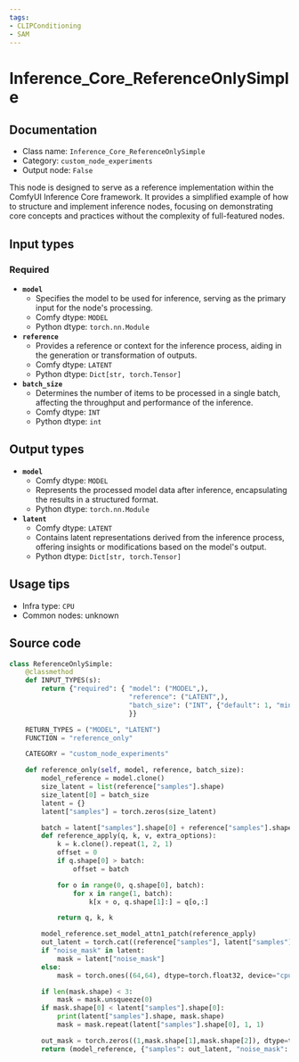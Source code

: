 ```yaml
---
tags:
- CLIPConditioning
- SAM
---
```


# Inference_Core_ReferenceOnlySimple
## Documentation
- Class name: `Inference_Core_ReferenceOnlySimple`
- Category: `custom_node_experiments`
- Output node: `False`

This node is designed to serve as a reference implementation within the ComfyUI Inference Core framework. It provides a simplified example of how to structure and implement inference nodes, focusing on demonstrating core concepts and practices without the complexity of full-featured nodes.
## Input types
### Required
- **`model`**
    - Specifies the model to be used for inference, serving as the primary input for the node's processing.
    - Comfy dtype: `MODEL`
    - Python dtype: `torch.nn.Module`
- **`reference`**
    - Provides a reference or context for the inference process, aiding in the generation or transformation of outputs.
    - Comfy dtype: `LATENT`
    - Python dtype: `Dict[str, torch.Tensor]`
- **`batch_size`**
    - Determines the number of items to be processed in a single batch, affecting the throughput and performance of the inference.
    - Comfy dtype: `INT`
    - Python dtype: `int`
## Output types
- **`model`**
    - Comfy dtype: `MODEL`
    - Represents the processed model data after inference, encapsulating the results in a structured format.
    - Python dtype: `torch.nn.Module`
- **`latent`**
    - Comfy dtype: `LATENT`
    - Contains latent representations derived from the inference process, offering insights or modifications based on the model's output.
    - Python dtype: `Dict[str, torch.Tensor]`
## Usage tips
- Infra type: `CPU`
- Common nodes: unknown


## Source code
```python
class ReferenceOnlySimple:
    @classmethod
    def INPUT_TYPES(s):
        return {"required": { "model": ("MODEL",),
                              "reference": ("LATENT",),
                              "batch_size": ("INT", {"default": 1, "min": 1, "max": 64})
                              }}

    RETURN_TYPES = ("MODEL", "LATENT")
    FUNCTION = "reference_only"

    CATEGORY = "custom_node_experiments"

    def reference_only(self, model, reference, batch_size):
        model_reference = model.clone()
        size_latent = list(reference["samples"].shape)
        size_latent[0] = batch_size
        latent = {}
        latent["samples"] = torch.zeros(size_latent)

        batch = latent["samples"].shape[0] + reference["samples"].shape[0]
        def reference_apply(q, k, v, extra_options):
            k = k.clone().repeat(1, 2, 1)
            offset = 0
            if q.shape[0] > batch:
                offset = batch

            for o in range(0, q.shape[0], batch):
                for x in range(1, batch):
                    k[x + o, q.shape[1]:] = q[o,:]

            return q, k, k

        model_reference.set_model_attn1_patch(reference_apply)
        out_latent = torch.cat((reference["samples"], latent["samples"]))
        if "noise_mask" in latent:
            mask = latent["noise_mask"]
        else:
            mask = torch.ones((64,64), dtype=torch.float32, device="cpu")

        if len(mask.shape) < 3:
            mask = mask.unsqueeze(0)
        if mask.shape[0] < latent["samples"].shape[0]:
            print(latent["samples"].shape, mask.shape)
            mask = mask.repeat(latent["samples"].shape[0], 1, 1)

        out_mask = torch.zeros((1,mask.shape[1],mask.shape[2]), dtype=torch.float32, device="cpu")
        return (model_reference, {"samples": out_latent, "noise_mask": torch.cat((out_mask, mask))})

```
